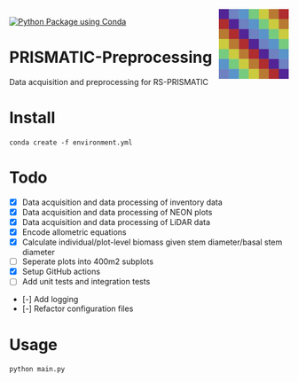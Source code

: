 <img src="docs/img/logo.png" align="right" width="25%"/>

[![Python Package using Conda](https://github.com/RS-PRISMATIC/preprocessing/actions/workflows/python-package-conda.yml/badge.svg)](https://github.com/RS-PRISMATIC/preprocessing/actions/workflows/python-package-conda.yml)

# PRISMATIC-Preprocessing
Data acquisition and preprocessing for RS-PRISMATIC

# Install
```
conda create -f environment.yml
```

# Todo
 - [x] Data acquisition and data processing of inventory data
 - [x] Data acquisition and data processing of NEON plots
 - [x] Data acquisition and data processing of LiDAR data
 - [x] Encode allometric equations
 - [x] Calculate individual/plot-level biomass given stem diameter/basal stem diameter
 - [ ] Seperate plots into 400m2 subplots
 - [x] Setup GitHub actions
 - [ ] Add unit tests and integration tests
 - [-] Add logging
 - [-] Refactor configuration files

# Usage
```
python main.py
```